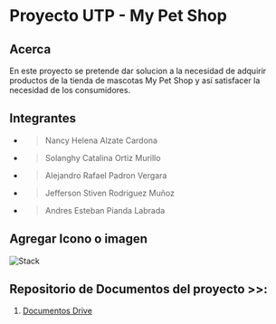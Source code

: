 ﻿# Proyecto UTP - My Pet Shop



## Acerca
En este proyecto se pretende dar solucion a la necesidad de adquirir productos de la tienda de mascotas My Pet Shop y así satisfacer la necesidad de los consumidores.

## Integrantes
- > Nancy Helena Alzate Cardona
- > Solanghy Catalina Ortiz Murillo
- > Alejandro Rafael Padron Vergara
- > Jefferson Stiven Rodriguez Muñoz
- > Andres Esteban Pianda Labrada



## Agregar Icono o imagen

![Stack](https://github.com/andrespianda/proyectoUTP/blob/master/Front.jpg)




## Repositorio de Documentos del proyecto >>:
1. [Documentos Drive](https://drive.google.com/drive/folders/1BMU5vQztjKwfnCJtEpSmwtXsHCvWuEqv?usp=sharing) 


